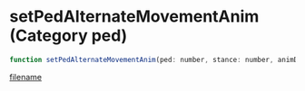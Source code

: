 # setPedAlternateMovementAnim (Category ped)

```js
function setPedAlternateMovementAnim(ped: number, stance: number, animDictionary: string, animationName: string, p4: number, p5: boolean): void
```

[filename](setPedAlternateMovementAnim_m.md ':include')